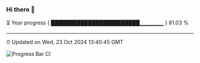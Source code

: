 ### Hi there 👋

⏳ Year progress { ████████████████████████▁▁▁▁▁▁ } 81.03 %

---

⏰ Updated on Wed, 23 Oct 2024 13:40:45 GMT

![Progress Bar CI](https://github.com/IshwaranRudhara/GIT-ACTION/workflows/Progress%20Bar%20CI/badge.svg)
